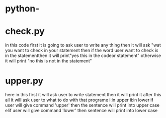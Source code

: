 # python-
# check.py
in this code first it is going to ask user to write any thing 
then it will ask "wat you want to check in your statement
then if the word user want to check is in the statementthen it will print"yes this in the codeor statement"
otherwise it will print "no this is not in the statement"

# upper.py
<p>here in this first it will ask user to write statement
  then it will print it 
  after this all it will ask user to what to do with that programe
  i:in upper 
  ii:in lower
 if user will give command 'upper' then the sentence will print into upper case
 elif user will give command 'lower' then sentence will print into lower case <p>
